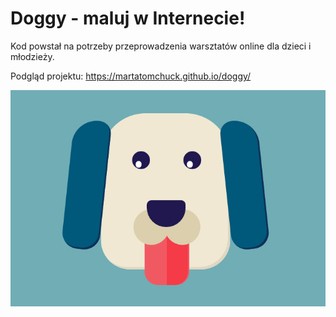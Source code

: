 # Doggy - maluj w Internecie!

Kod powstał na potrzeby przeprowadzenia warsztatów online dla dzieci i młodzieży.

Podgląd projektu: https://martatomchuck.github.io/doggy/

![doggy](DOGGY.png)
